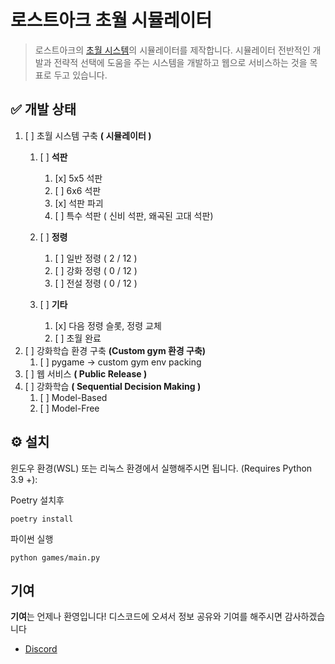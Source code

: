 # 로스트아크 초월 시뮬레이터
> 로스트아크의 [초월 시스템](https://lostark.game.onstove.com/GameGuide/Pages/초월#h4-3)의 시뮬레이터를 제작합니다.
> 시뮬레이터 전반적인 개발과 전략적 선택에 도움을 주는 시스템을 개발하고 웹으로 서비스하는 것을 목표로 두고 있습니다.



## ✅ 개발 상태
1. [ ] 초월 시스템 구축 **( 시뮬레이터 )**
   1. [ ] **석판**
        1. [x] 5x5 석판
        2. [ ] 6x6 석판
        3. [x] 석판 파괴
        4. [ ] 특수 석판 ( 신비 석판, 왜곡된 고대 석판)

   2. [ ] **정령**
        1. [ ] 일반 정령 ( 2 / 12 )
        2. [ ] 강화 정령 ( 0 / 12 )
        3. [ ] 전설 정령 ( 0 / 12 )
   3. [ ] **기타**
        1. [x] 다음 정령 슬롯, 정령 교체
        2. [ ] 초월 완료
2. [ ] 강화학습 환경 구축 **(Custom gym 환경 구축)**
   1. [ ] pygame -> custom gym env packing
3. [ ] 웹 서비스 **( Public Release )**
4. [ ] 강화학습 **( Sequential Decision Making )**
   1. [ ] Model-Based
   2. [ ] Model-Free


## ⚙️ 설치
윈도우 환경(WSL) 또는 리눅스 환경에서 실행해주시면 됩니다. (Requires Python 3.9 +):

Poetry 설치후
```
poetry install
```

파이썬 실행
```
python games/main.py
```

## 기여
**기여**는 언제나 환영입니다!
디스코드에 오셔서 정보 공유와 기여를 해주시면 감사하겠습니다
- [Discord](https://discord.gg/JNMe8kYP)
